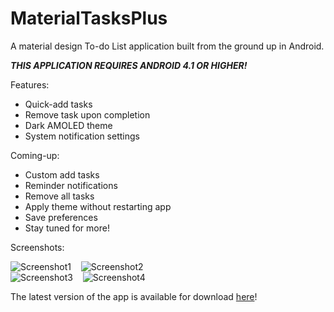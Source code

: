 # MaterialTasksPlus

A material design To-do List application built from the ground up in Android.

**_THIS APPLICATION REQUIRES ANDROID 4.1 OR HIGHER!_**

Features:
 * Quick-add tasks
 * Remove task upon completion
 * Dark AMOLED theme
 * System notification settings
 
Coming-up:
 * Custom add tasks
 * Reminder notifications
 * Remove all tasks
 * Apply theme without restarting app
 * Save preferences
 * Stay tuned for more!
 
Screenshots:  

![Screenshot1](https://lh3.googleusercontent.com/KPtA5sCA3efdRSKHcUsByre7aeNwpJdiRlhqb8xeV12lsGxbJEFPgZL4LhPXcd0rrilYjQojkq-qO99npr8h1yfyaLhUbAKnMqK75QU_g0DOp6cfzleQMA8nLOLXwhMBKKoE98oqQ2Gheg2zl-KmiaRWGfJPVdB8gZ-ib1ypJAhhTPq9v1ioJbxZu_XTb9LTZhb2-fa2Mrj3bMX-yMFXKL76BwoLsGf7be3ye1i5bUm9H1tcP63N-Plqon5LLVBJrAB6pwRXDRtfCn6Afl_p7Ka6YVJW5myltuiAEPXaWn6ScSZeiKcwGSjVn6RQTRVksdfSeNSZN7tpLXL3_fYJFvsM9gqrC_0jFLpFMjVvvYqQqVKyvEES-biAPUPGPCG8uVQPugxGc-S5EaNytcIP9yfm4SSIRkwOffNh1UwFbPf6TVgGQn7Nlg3oDp24wu93tyglzmei_8prwfWbhFeJ6mDqNv_YyDjKTV2VQjFiczKrYbMQ8a__2D73_E7sVQF7d6lVFuFAggR39BP53ZDN8r_d0ua0DjKj9OcrDta_Y_3d94vH2DBQVAztOWBDaIEXqOveD8nIxjRVMH00nLth3zfLmc4KXuwca4ouyRNbma-c_wRj6jgFyExQmL2CD2BGASlEzB384cOrHQU6GaBgHrl7BrtdhZO3ET24AFxUrw=w312-h623-no)&nbsp;&nbsp;&nbsp;&nbsp;![Screenshot2](https://lh3.googleusercontent.com/cAOE0ZrdxlOCEBA5-QUr7x1GJd8Km2IfYZdiFbiLpMNmQcLuSLahCbCdg7bMAbxurREvVUhCKVimC6Cqv33QLWxaphE1_BQk2QS8s9cIf73UqSkpcMCw-O6Ai1QrIdZrWNzQ1KHJyxwaQzxK6qVAWJFfVcttqsYsL72uYCaQBhZFzYi2QuDPPGOpyL3Dg8oFnrddT-PhPO1tuOxLfPwOjt_mzCrZdXbqn6QE8Mp4GTHl8n4jbeGpOwuh9vWEKMeIEMQIMzPBa9GYmyU6IrRw4hjAy_iHXyvDzAA7zsUIJhnYNHaZHSpJSgoQxTflzMGqY1rdFqSdsrP3ogBJulB6K1hZgw374tUEOj_V6I9vASwmp56d4_Ovld6hOm2cDu9WQg-EhRRUqbQH2FcQtRl-bw7sCIhds0kQj-Sb9tfnAu48tFx_vVas6uyLi3ZpzCAXbZhOhto44orO8sn0yn5jK27-LsMbW60YSpGfb8BMqhlpP_0U0HzVcuAOBwmEx8hCof7cUp7QlLGE0CaiYkmlt_XiyEKv1kgqhBTCYC5xZEWSsj8fEl8mHbEhFhWhfK3ZsmACprSZPimZXXDKn3I8UCxnbSl1MyF8qYPIcjSFPmnCTIuBQUS9mfhIgDD6ioyIZnzRqAADAC8CF17WEbQAhXQW_K-DgskRvv_bdMGC1A=w312-h623-no)  
![Screenshot3](https://lh3.googleusercontent.com/6FKDoYCRlMAwhwBD26jRkKuQVoBCABka17DgV9FrRq-YxYsDg7-eH42Ucf3DvIhG2uy6s7hpibv8l6ShANgmsdJ8EFyrdIbNQQ-zEtVra9aYTxvDVIsRhhSzrZ-RzQ9-1AgKR1zqpesvDfBHfNCHkat3H60BampnRcXlbQj0ZqzG8mtM8MZz5QYZOGynytEP_4wp55N1_YHg7ezSbED2tXeQvFPLpdKlZOGYeSXkRjhUVsAMQOuV_txfxpu-bE0wnGVadwud5Vy8JYCE9pbpfwh-NNHYXF_Rg0BraChbXM7KCBYSAH_Y5uToY7aFm9QEZrNwLvdFe-CoDy9Mf4rykNIZo8Ao9xwbXyoxL1Usj38EKexR094urv1ewNsiC-QZsCcCWHAlyul9v-nsg74PQody3ZqpSSzrRMTMOE7lfMQCBB507uJlAqylCnUUWmcrnqPcG9khe2ljv2YUj9XMdM7Hqhj_eqOZbvKk0ebBF833TU2YsPhIP0quXsuv6uF-cMTRZUb4WQBzCbLmT7zkf9miGaI-2N-gQxCQwxuVw_adLB7UqBZHmmCLBhydAh_sZQsGWO2sTB0QO2QN3p3mCMQfnhaAg5XF54nco7y6NSteNclBXWGPX0hFXPo4_dJoIZdrg2ze391KQLm0S1eWF6g_88VexCZlgs0xh9s5_w=w312-h623-no)&nbsp;&nbsp;&nbsp;&nbsp;![Screenshot4](https://lh3.googleusercontent.com/OVpdAz7z9965N6DwnCWRSPodoQkQazWJ34-AAm97Kv5SzuhqsZeKBNq-fHHa1nk5CqQjC8AAFN8cm92GNpXWdBgvOPFPrrLavYsy_QQep_NqjlvGDcU6y0ZlKtuPVKG6Fgwx-SueTyld23nesgkF4jyyKeLZG1RwY6zGoXOHI-0ogbCNQwg7qLP38F6cFYhudKZoZTXxvsjMjeInpdMRIad5xhekqHrosH1dvaGmpboKzf5xWoRAoEvfJ9yUunnyoJbP3R3N9r0gsDlvnUIs2Q6v3zCZmP8-R7dbVjE9CiBm6KQLHkwBmUURarLKXES_YNAOU-ksZOOmq8CU48buh6RT71PomKzPmxKNDAeDKds_wq1gaMSpC_biQkoOwTJhIsR_Q45D0UaGE1zPL5PnUrHHsBl6ty8QbfBIZIdIQtL-qvu8Og-WWjMivjKfhsY4SKl1uwW2MbCynhv1QT_-7IeZhGmJpsx8KLF9G4TrZQSW-NbA_WW5jHPgLlZDTxmC6EjTNjHpj8BP_dO2uXF3-4_D69FJ7hjnlUdcxKze0gVM-2xg-WDAbP5lMECJ2NlvGbztULhfFRhSTGZackahVhCg2q7yjBsnJ3p67RGfKqWuSxOrw0xc-NOBdioseWDJOvnfF__5Wl3Tm0JwPQI1SjsbTHzdKAmgVeIItf1Mjg=w312-h623-no)

 The latest version of the app is available for download <a href = "https://drive.google.com/open?id=0ByIVULxteULNQnVjZklEQ0psS3c">here</a>! 
